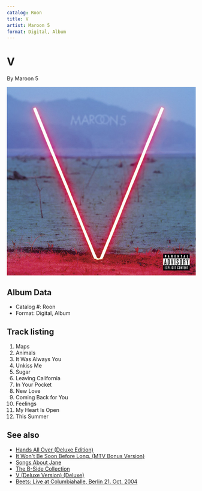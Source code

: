 ```yaml
---
catalog: Roon
title: V
artist: Maroon 5
format: Digital, Album
---
```


# V

By Maroon 5

![](../../assets/albumcovers/Maroon_5-V.png)

## Album Data

- Catalog #: Roon
- Format: Digital, Album


## Track listing


1. Maps
2. Animals
3. It Was Always You
4. Unkiss Me
5. Sugar
6. Leaving California
7. In Your Pocket
8. New Love
9. Coming Back for You
10. Feelings
11. My Heart Is Open
12. This Summer


## See also

- [Hands All Over (Deluxe Edition)](Hands_All_Over_Deluxe_Edition.md)
- [It Won't Be Soon Before Long. (MTV Bonus Version)](It_Wont_Be_Soon_Before_Long_MTV_Bonus_Version.md)
- [Songs About Jane](Songs_About_Jane-_10th_Anniversary_Edition.md)
- [The B-Side Collection](The_B-Side_Collection.md)
- [V (Deluxe Version) (Deluxe)](V_Deluxe_Version_Deluxe.md)
- [Beets: Live at Columbiahalle, Berlin 21. Oct. 2004](../../Beets/Maroon_5/Live_at_Columbiahalle__Berlin_21_Oct_2004.md)
